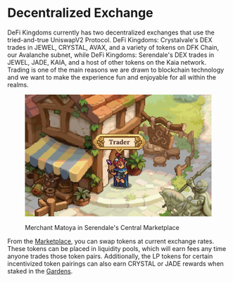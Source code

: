 # Decentralized Exchange

DeFi Kingdoms currently has two decentralized exchanges that use the tried-and-true UniswapV2 Protocol. DeFi Kingdoms: Crystalvale's DEX trades in JEWEL, CRYSTAL, AVAX, and a variety of tokens on DFK Chain, our Avalanche subnet, while DeFi Kingdoms: Serendale's DEX trades in JEWEL, JADE, KAIA, and a host of other tokens on the Kaia network. Trading is one of the main reasons we are drawn to blockchain technology and we want to make the experience fun and enjoyable for all within the realms.

<figure><img src="../.gitbook/assets/central-marketplace.png" alt=""><figcaption><p>Merchant Matoya in Serendale's Central Marketplace</p></figcaption></figure>

From the [Marketplace](../learn/gameplay/marketplace.md), you can swap tokens at current exchange rates. These tokens can be placed in liquidity pools, which will earn fees any time anyone trades those token pairs. Additionally, the LP tokens for certain incentivized token pairings can also earn CRYSTAL or JADE rewards when staked in the [Gardens](the-gardens/).
